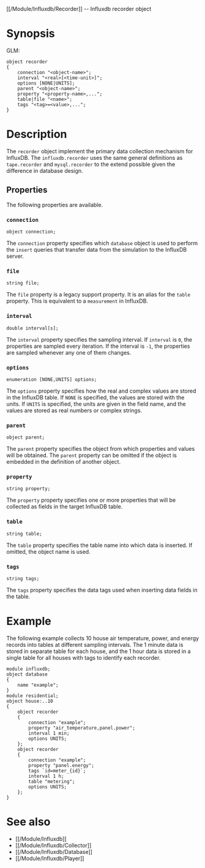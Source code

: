 [[/Module/Influxdb/Recorder]] -- Influxdb recorder object

# Synopsis

GLM:
~~~
object recorder
{
	connection "<object-name>";
	interval "<real>[<time-unit>]";
	options [NONE|UNITS];
	parent "<object-name>";
	property "<property-name>,...";
	table|file "<name>";
	tags "<tag>=<value>,...";
}
~~~

# Description

The `recorder` object implement the primary data collection mechanism for InfluxDB.  The `influxdb.recorder` uses the same general definitions as `tape.recorder` and `mysql.recorder` to the extend possible given the difference in database design.

## Properties

The following properties are available.

### `connection`
~~~
object connection;
~~~

The `connection` property specifies which `database` object is used to perform the `insert` queries that transfer data from the simulation to the InfluxDB server.

### `file`

~~~
string file;
~~~

The `file` property is a legacy support property. It is an alias for the `table` property. This is equivalent to a `measurement` in InfluxDB.

### `interval`

~~~
double interval[s];
~~~

The `interval` property specifies the sampling interval. If `interval` is `0`, the properties are sampled every iteration.  If the interval is `-1`, the properties are sampled whenever any one of them changes.

### `options`

~~~
enumeration [NONE,UNITS] options;
~~~

The `options` property specifies how the real and complex values are stored in the InfluxDB table.  If `NONE` is specified, the values are stored with the units.  If `UNITS` is specified, the units are given in the field name, and the values are stored as real numbers or complex strings.

### `parent`

~~~
object parent;
~~~

The `parent` property specifies the object from which properties and values will be obtained. The `parent` property can be omitted if the object is embedded in the definition of another object.

### `property`

~~~
string property;
~~~

The `property` property specifies one or more properties that will be collected as fields in the target InfluxDB table.

### `table`

~~~
string table;
~~~

The `table` property specifies the table name into which data is inserted.  If omitted, the object name is used.

### `tags`

~~~
string tags;
~~~

The `tags` property specifies the data tags used when inserting data fields in the table.

# Example

The following example collects 10 house air temperature, power, and energy records into tables at different sampling intervals. The 1 minute data is stored in separate table for each house, and the 1 hour data is stored in a single table for all houses with tags to identify each recorder.

~~~
module influxdb;
object database
{
	name "example";
}
module residential;
object house:..10
{
	object recorder
	{
		connection "example";
		property "air_temperature,panel.power";
		interval 1 min;
		options UNITS;
	};
	object recorder
	{
		connection "example";
		property "panel.energy";
		tags `id=meter_{id}`;
		interval 1 h;
		table "metering";
		options UNITS;
	};
}
~~~

# See also 

* [[/Module/Influxdb]]
* [[/Module/Influxdb/Collector]]
* [[/Module/Influxdb/Database]]
* [[/Module/Influxdb/Player]]
